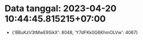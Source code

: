 # Data tanggal: 2023-04-20 10:44:45.815215+07:00

* {'BBuKzV3tMwE9SikX': 8048, 'Y7dFKk0G6KhmOLVw': 4067}

